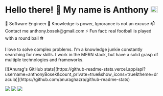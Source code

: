 <!-- ### Hi there 👋, my name is Anthony -->
<h1>Hello there! 👋 My name is Anthony
<!-- <img src='https://api.visitorbadge.io/api/visitors?path=https%3A%2F%2Fgithub.com%2FanthonyBosek&countColor=%232ccce4&style=flat' height='22'> -->
<img src='https://img.shields.io/github/followers/anthonyBosek?label=Followers&style=social' height='22'>
</h1>

<div>
💼 Software Engineer
🌱 Knowledge is power, Ignorance is not an excuse
📫 Contact me anthony.bosek@gmail.com
⚡ Fun fact: real football is played with a round ball ⚽
</div>

<div>
  
<div>
<p>I love to solve complex problems. I'm a knowledge junkie constantly searching for new skills. I work in the MERN stack, but have a solid grasp of multiple technologies and frameworks.</p>
</div>
  
<div>
[![Anurag's GitHub stats](https://github-readme-stats.vercel.app/api?username=anthonyBosek&count_private=true&show_icons=true&theme=dracula)](https://github.com/anuraghazra/github-readme-stats)
</div>
  
</div>

<!-- #### I'm a Software Engineer -->



<!-- JS | Jquery | HTML | CSS | MaterialUI | Tailwind | AntDesign | Bootstrap -->
<!-- 
REACT | REDUX | Redux/toolkit | NODE | EXPRESS | MongoDB | Mongoose |  D3 | NIVO -->



![](https://github-profile-summary-cards.vercel.app/api/cards/profile-details?username=anthonyBosek&count_private=true&theme=dracula)
![](https://github-profile-summary-cards.vercel.app/api/cards/stats?username=anthonyBosek&count_private=true&theme=dracula)
![](http://github-profile-summary-cards.vercel.app/api/cards/productive-time?username=anthonyBosek&count_private=true&theme=dracula&utcOffset=8)







<!-- ### Hi there, I'm Anthony... 👋
[![Anurag's GitHub stats](https://github-readme-stats.vercel.app/api?username=anthonyBosek&count_private=true&show_icons=true&theme=dracula)](https://github.com/anuraghazra/github-readme-stats) -->
<!-- [![Top Langs](https://github-readme-stats.vercel.app/api/top-langs/?username=anthonyBosek)](https://github.com/anuraghazra/github-readme-stats) -->
<!--
**anthonyBosek/anthonyBosek** is a ✨ _special_ ✨ repository because its `README.md` (this file) appears on your GitHub profile.

Here are some ideas to get you started:

- 🔭 I’m currently working on ...
- 🌱 I’m currently learning ...
- 👯 I’m looking to collaborate on ...
- 🤔 I’m looking for help with ...
- 💬 Ask me about ...
- 📫 How to reach me: ...
- 😄 Pronouns: ...
- ⚡ Fun fact: ...
-->
